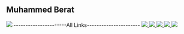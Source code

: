 ## Muhammed Berat
<tr> 
----------------------All Links----------------------
 </tr>
<tr>
<td><a href="https://createapps.com.tr">
<img src="https://img.shields.io/badge/CreateApps-100000?style=for-the-badge&logo=c&logoColor=white">
  </a> </tr>
  <tr>
      <td><a href="https://blogla.co">
<img src="https://img.shields.io/badge/BlogLa!-100000?style=for-the-badge&logo=blogger&logoColor=white">
</a>
<td><a href="https://instagram.com/theberatzz">
<img src="https://img.shields.io/badge/Instagram-E4405F?style=for-the-badge&logo=instagram&logoColor=white">
</a> 
<td><a href="https://github.com/TheBeratzZ">
<img src="https://img.shields.io/badge/GitHub-100000?style=for-the-badge&logo=github&logoColor=white">
  </a> </tr>
  <tr>
<td><a href="mailto: muhammedberatonly@gmail.com">
<img src="https://img.shields.io/badge/Gmail-D14836?style=for-the-badge&logo=gmail&logoColor=white">
</a>
  </tr>
</table>
<img align="left" src="https://github-readme-stats.vercel.app/api?username=TheBeratzZ&theme=blue-green">

